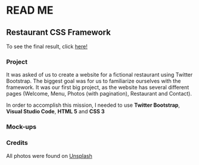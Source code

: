 # READ ME #

## Restaurant CSS Framework ##

To see the final result, click [here!](https://paulolvsn.github.io/restaurant-css-framework/)

### Project ###

It was asked of us to create a website for a fictional restaurant using Twitter Bootstrap. The biggest goal was for us to familiarize ourselves with the framework. It was our first big project, as the website has several different pages (Welcome, Menu, Photos (with pagination), Restaurant and Contact).

In order to accomplish this mission, I needed to use **Twitter Bootstrap**, **Visual Studio Code**,  **HTML 5** and **CSS 3**

### Mock-ups ###

### Credits ###

All photos were found on [Unsplash](https://https://unsplash.com/)